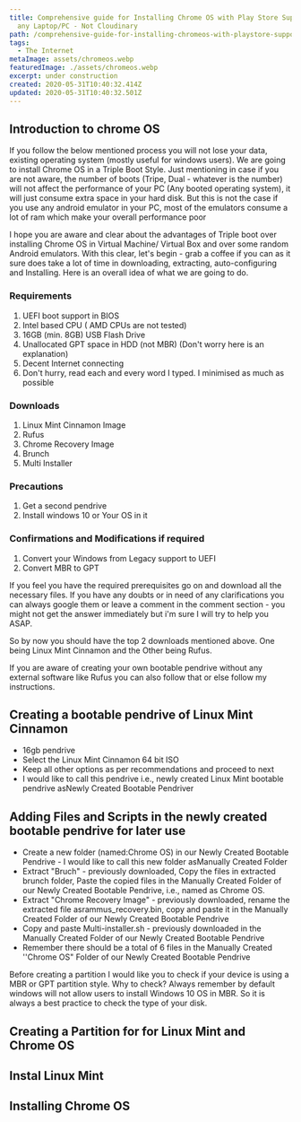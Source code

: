 ```yaml
---
title: Comprehensive guide for Installing Chrome OS with Play Store Support on
  any Laptop/PC - Not Cloudinary
path: /comprehensive-guide-for-installing-chromeos-with-playstore-support-on-any-laptop
tags:
  - The Internet
metaImage: assets/chromeos.webp
featuredImage: ./assets/chromeos.webp
excerpt: under construction
created: 2020-05-31T10:40:32.414Z
updated: 2020-05-31T10:40:32.501Z
---
```

## Introduction to chrome OS

If you follow the below mentioned process you will not lose your data, existing operating system (mostly useful for windows users). We are going to install Chrome OS in a Triple Boot Style. Just mentioning in case if you are not aware, the number of boots (Tripe, Dual - whatever is the number) will not affect the performance of your PC (Any booted operating system), it will just consume extra space in your hard disk. But this is not the case if you use any android emulator in your PC, most of the emulators consume a lot of ram which make your overall performance poor

I hope you are aware and clear about the advantages of Triple boot over installing Chrome OS in Virtual Machine/ Virtual Box and over some random Android emulators. With this clear, let's begin - grab a coffee if you can as it sure does take a lot of time in downloading, extracting, auto-configuring and Installing. Here is an overall idea of what we are going to do.

### Requirements

1. UEFI boot support in BIOS
2. Intel based CPU ( AMD CPUs are not tested)
3. 16GB (min. 8GB) USB Flash Drive
4. Unallocated GPT space in HDD (not MBR) (Don't worry here is an explanation)
5. Decent Internet connecting
6. Don't hurry, read each and every word I typed. I minimised as much as possible

### Downloads

1. Linux Mint Cinnamon Image
2. Rufus
3. Chrome Recovery Image
4. Brunch
5. Multi Installer

### Precautions

1. Get a second pendrive
2. Install windows 10 or Your OS in it

### Confirmations and Modifications if required

1. Convert your Windows from Legacy support to UEFI
2. Convert MBR to GPT

If you feel you have the required prerequisites go on and download all the necessary files. If you have any doubts or in need of any clarifications you can always google them or leave a comment in the comment section - you might not get the answer immediately but i'm sure I will try to help you ASAP.

So by now you should have the top 2 downloads mentioned above. One being Linux Mint Cinnamon and the Other being Rufus.

If you are aware of creating your own bootable pendrive without any external software like Rufus you can also follow that or else follow my instructions.

## Creating a bootable pendrive of Linux Mint Cinnamon

* 16gb pendrive
* Select the Linux Mint Cinnamon 64 bit ISO
* Keep all other options as per recommendations and proceed to next
* I would like to call this pendrive i.e., newly created Linux Mint bootable pendrive asNewly Created Bootable Pendriver

## Adding Files and Scripts in the newly created bootable pendrive for later use

* Create a new folder (named:Chrome OS) in our Newly Created Bootable Pendrive - I would like to call this new folder asManually Created Folder
* Extract "Bruch" - previously downloaded, Copy the files in extracted brunch folder, Paste the copied files in the Manually Created Folder of our Newly Created Bootable Pendrive, i.e., named as Chrome OS.
* Extract "Chrome Recovery Image" - previously downloaded, rename the extracted file asrammus_recovery.bin, copy and paste it in the Manually Created Folder of our Newly Created Bootable Pendrive
* Copy and paste Multi-installer.sh - previously downloaded in the Manually Created Folder of our Newly Created Bootable Pendrive
* Remember there should be a total of 6 files in the Manually Created ''Chrome OS" Folder of our Newly Created Bootable Pendrive

Before creating a partition I would like you to check if your device is using a MBR or GPT partition style. Why to check? Always remember by default windows will not allow users to install Windows 10 OS in MBR. So it is always a best practice to check the type of your disk.

## Creating a Partition for for Linux Mint and Chrome OS

## Instal Linux Mint

## Installing Chrome OS